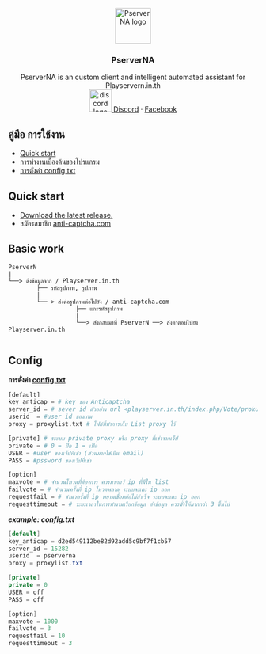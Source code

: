 
<p align="center">
  <a href="https://github.com/syntaxp/PserverNA">
    <img src="https://user-images.githubusercontent.com/47280575/54013280-1b047200-41ab-11e9-8419-7d478f197228.png" alt="PserverNA logo" width="72" height="72">
  </a>
</p>
<h3 align="center">PserverNA</h3>

<p align="center">
  PserverNA is an custom client and intelligent automated assistant for Playservern.in.th
  <br>
   <a href="https://discord.gg/Mgu73TN">
  <img src="https://encrypted-tbn0.gstatic.com/images?q=tbn:ANd9GcSakv86QJPY-E6rxMEo_WzAwYUzyndjdY_d-Zu2ZOr9UuMjClxy5A" alt="discord logo" width="45" height="45">
  <a href="https://discord.gg/Mgu73TN">Discord</a>
   ·
       <a href="https://www.facebook.com/deerek.kantisriyanon.9">Facebook</a>
</p>

## คู่มือ การใช้งาน

- [Quick start](#quick-start)
- [การทำงานเบื้องต้นของโปรแกรม](Basic-work)
- [การตั่งค่า config.txt](#config)


## Quick start
- [Download the latest release.](https://github.com/syntaxp/PserverNA/archive/master.zip)
- สมัครสมาชิก [anti-captcha.com](http://getcaptchasolution.com/e80kqlwlmw) 

## Basic work

```text
PserverN
|
└──> ดึงข้อมูลจาก / Playserver.in.th
        ├── รหัสรูปภาพ, รูปภาพ 
        | 
        └── > ส่งต่อรูปภาพต่อไปยัง / anti-captcha.com
                   ├── แกะรหัสรูปภาพ
                   |
                   └──> ส่งกลับมาที่ PserverN ──> ส่งคำตอบไปยัง Playserver.in.th
                            
```

## Config
**การตั่งค่า  [config.txt](https://github.com/syntaxp/PserverNA/blob/master/control/config.txt)**

```python
[default]
key_anticap = # key ของ Anticaptcha
server_id = # sever id ตัวอย่าง url <playserver.in.th/index.php/Vote/prokud/PserverN-15282> id sever คือ 15282
userid  = #user id ของเกม
proxy = proxylist.txt # ไฟล์ที่ทำการเก็บ List proxy ไว้

[private] # ระะบบ private proxy หรือ proxy ที่เช่าจากเว็ป
private = # 0 = ปิด 1 = เปิด
USER = #user ของเว็ปที่เช่า (ส่วนมากใช่เป็น email)
PASS = #pssword ของเว็ปที่เช่า

[option]
maxvote = # จำนวนโหวตที่ต้องการ ควรมากกว่ ip ที่มีใน list
failvote = # จำนวนครั้งที่ ip โหวตพลาด ระบบจะเตะ ip ออก
requestfail = # จำนวครั้งที่ ip พยามเชื่อมต่อไม่สำเร็จ ระบบจะเตะ ip ออก
requesttimeout = # ระยะเวลาในการทำงานเรียกข้อมูล ส่งข้อมูล ควรตั่งให้มากกว่า 3 ขึ้นไป
```
***example: config.txt***
```java
[default]
key_anticap = d2ed549112be82d92add5c9bf7f1cb57
server_id = 15282
userid  = pserverna
proxy = proxylist.txt

[private] 
private = 0
USER = off
PASS = off

[option]
maxvote = 1000
failvote = 3
requestfail = 10
requesttimeout = 3
```

